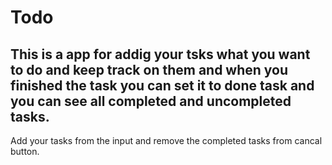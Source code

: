 # Todo
## This is a app for addig your tsks what you want to do and keep track on them and when you finished the task you can set it to done task and you can see all completed and uncompleted tasks.
Add your tasks from the input and remove the completed tasks from cancal button.
